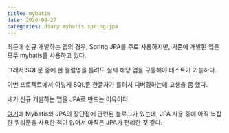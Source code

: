 ```yaml
---
title: mybatis
date: 2020-08-27
categories: diary mybatis spring-jpa
---
```

최근에 신규 개발하는 앱의 경우, Spring JPA를 주로 사용하지만, 기존에 개발된 앱은 모두 mybatis를 사용하고 있다.

그래서 SQL문 중에 한 컬럼명을 틀려도 실제 해당 앱을 구동해야 테스트가 가능하다.

이번 프로젝트에서 이렇게 SQL문 한글자가 틀려서 디버깅하는데 고생을 좀 했다.

내가 신규 개발하는 앱을 JPA로 만드는 이유이다.

[여기]에 Mybatis와 JPA의 장단점에 관련된 블로그가 있는데, JPA 사용 중에 아직 복잡한 쿼리문을 사용한 적이 없어서 아직은 JPA가 편리한 것 같다.

[여기]: https://lion-king.tistory.com/entry/MybatisJPA-Mybatis-VS-JPA-%EC%9E%A5%EB%8B%A8%EC%A0%90%EC%9D%80-%EB%AC%B4%EC%97%87%EC%9D%BC%EA%B9%8C
